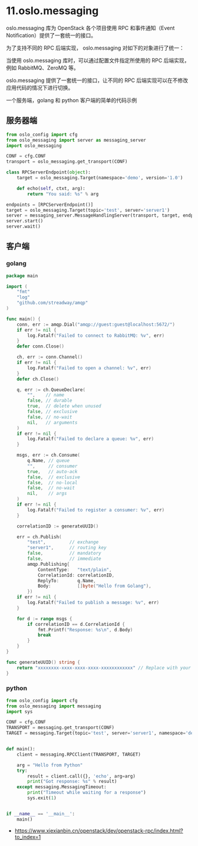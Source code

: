 # 11.oslo.messaging

oslo.messaging 库为 OpenStack 各个项目使用 RPC 和事件通知（Event Notification）提供了一套统一的接口。

为了支持不同的 RPC 后端实现， oslo.messaging 对如下的对象进行了统一：

当使用 oslo.messaging 库时，可以通过配置文件指定所使用的 RPC 后端实现，例如 RabbitMQ、ZeroMQ 等。

oslo.messaging 提供了一套统一的接口，让不同的 RPC 后端实现可以在不修改应用代码的情况下进行切换。

一个服务端，golang 和 python 客户端的简单的代码示例

## 服务器端

```python
from oslo_config import cfg
from oslo_messaging import server as messaging_server
import oslo_messaging

CONF = cfg.CONF
transport = oslo_messaging.get_transport(CONF)

class RPCServerEndpoint(object):
    target = oslo_messaging.Target(namespace='demo', version='1.0')

    def echo(self, ctxt, arg):
        return "You said: %s" % arg

endpoints = [RPCServerEndpoint()]
target = oslo_messaging.Target(topic='test', server='server1')
server = messaging_server.MessageHandlingServer(transport, target, endpoints, executor='eventlet')
server.start()
server.wait()
```

## 客户端

### golang

```go
package main

import (
	"fmt"
	"log"
	"github.com/streadway/amqp"
)

func main() {
	conn, err := amqp.Dial("amqp://guest:guest@localhost:5672/")
	if err != nil {
		log.Fatalf("Failed to connect to RabbitMQ: %v", err)
	}
	defer conn.Close()

	ch, err := conn.Channel()
	if err != nil {
		log.Fatalf("Failed to open a channel: %v", err)
	}
	defer ch.Close()

	q, err := ch.QueueDeclare(
		"",    // name
		false, // durable
		true,  // delete when unused
		false, // exclusive
		false, // no-wait
		nil,   // arguments
	)
	if err != nil {
		log.Fatalf("Failed to declare a queue: %v", err)
	}

	msgs, err := ch.Consume(
		q.Name, // queue
		"",     // consumer
		true,   // auto-ack
		false,  // exclusive
		false,  // no-local
		false,  // no-wait
		nil,    // args
	)
	if err != nil {
		log.Fatalf("Failed to register a consumer: %v", err)
	}

	correlationID := generateUUID()

	err = ch.Publish(
		"test",         // exchange
		"server1",      // routing key
		false,          // mandatory
		false,          // immediate
		amqp.Publishing{
			ContentType:   "text/plain",
			CorrelationId: correlationID,
			ReplyTo:       q.Name,
			Body:          []byte("Hello from Golang"),
		})
	if err != nil {
		log.Fatalf("Failed to publish a message: %v", err)
	}

	for d := range msgs {
		if correlationID == d.CorrelationId {
			fmt.Printf("Response: %s\n", d.Body)
			break
		}
	}
}

func generateUUID() string {
	return "xxxxxxxx-xxxx-xxxx-xxxx-xxxxxxxxxxxx" // Replace with your UUID generation logic
}
```

### python

```python
from oslo_config import cfg
from oslo_messaging import messaging
import sys

CONF = cfg.CONF
TRANSPORT = messaging.get_transport(CONF)
TARGET = messaging.Target(topic='test', server='server1', namespace='demo', version='1.0')


def main():
    client = messaging.RPCClient(TRANSPORT, TARGET)

    arg = "Hello from Python"
    try:
        result = client.call({}, 'echo', arg=arg)
        print("Got response: %s" % result)
    except messaging.MessagingTimeout:
        print("Timeout while waiting for a response")
        sys.exit(1)


if __name__ == '__main__':
    main()
```

- https://www.xiexianbin.cn/openstack/dev/openstack-rpc/index.html?to_index=1
